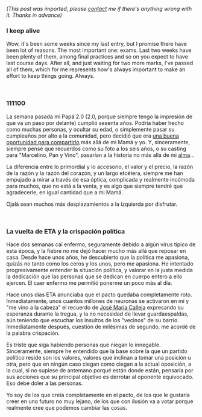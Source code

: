 *(This post was imported, please [contact](/#/contact) me if there's anything wrong with it. Thanks in advance)*

<div class="entry-body">
<h3>I keep alive</h3>
<p>
	Wow, it's been some weeks since my last entry, but I promise there have been lot of reasons. The most important one: exams. Last two weeks have been plenty of them, among final practices and so on you expect to have last course days. After all, and just waiting for two more marks, I've passed all of them, which for me represents how's always important to make an effort to keep things going. Always.
</p>
<br />
<h3>111100</h3>
<p>
	La semana pasada mi Papá 2.0 (2.0, porque siempre tengo la impresión de que va un paso por delante) cumplió sesenta años. Podría haber hecho como muchas personas, y ocultar su edad, o simplemente pasar su cumpleaños por alto a la comunidad, pero decidió que era <a href="http://www.joseantoniocobena.com/?p=258">una buena oportunidad para compartirlo</a> más allá de mi Mamá y yo. Y, sinceramente, siempre pensé que recuerdos como su foto a los seis años, o su casting para "Marcelino, Pan y Vino", pasarían a la historia no más allá de mi <a href="http://www.eduardpunset.es/blog/?p=80">alma</a>...
</p>
<p>
	La diferencia entre lo primordial y lo accesorio, el valor y el precio, la razón de la razón y la razón del corazón, y un largo etcétera, siempre me han empujado a mirar a través de esa óptica, complicada y realmente incómoda para muchos, que no está a la venta, y es algo que siempre tendré que agradecerle, en igual cantidad que a mi Mamá.
</p>
<p>
	Ojalá sean muchos más desplazamientos a la izquierda por disfrutar.
</p>
<br />
<h3>La vuelta de ETA y la crispación política</h3>
<p>
	Hace dos semanas caí enfermo, seguramente debido a algún virus típico de esta época, y la fiebre no me dejó hacer mucho más allá que reposar en casa. Desde hace unos años, he descubierto que la política me apasiona, quizás no tanto como los ceros y los unos, pero me apasiona. He intentado progresivamente entender la situación política, y valorar en la justa medida la dedicación que las personas que se dedican en cuerpo entero a ello ejercen. El caer enfermo me permitió ponerme un poco más al día.
</p>
<p>
	Hace unos días ETA anunciaba que el pacto quedaba completamente roto. Inmediatamente, unos cuantos millones de neuronas se activaron en mí y "me vino a la cabeza" el recuerdo de <a href="http://www.thinkingheads.com/fichas/Ficha_Jose_Maria_Calleja.asp">José María Calleja</a> expresando su esperanza durante la tregua, y la no necesidad de llevar guardaespaldas, aún teniendo que escuchar los insultos de los "vecinos" de su barrio. Inmediatamente después, cuestión de milésimas de segundo, me acordé de la palabra crispación.
</p>
<p>
	Es triste que siga habiendo personas que niegan lo innegable. Sinceramente, siempre he entendido que la base sobre la que un partido político reside son los valores, valores que inclinan a tomar una posición u otra, pero que en ningún caso ciegan como ciegan a la actual oposición, a la cual, si no supiese de antemano porqué están donde están, pensaría por sus acciones que su principal objetivo es derrotar al oponente equivocado. Eso debe doler a las personas.
</p>
<p>
	Yo soy de los que creía completamente en el pacto, de los que le gustaría creer en uno futuro no muy lejano, de los que con ilusión va a votar porque realmente cree que podemos cambiar las cosas.
</p>
</div>
